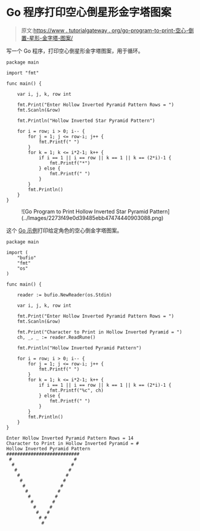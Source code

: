 # Go 程序打印空心倒星形金字塔图案

> 原文:[https://www . tutorialgateway . org/go-program-to-print-空心-倒置-星形-金字塔-图案/](https://www.tutorialgateway.org/go-program-to-print-hollow-inverted-star-pyramid-pattern/)

写一个 Go 程序，打印空心倒星形金字塔图案，用于循环。

```
package main

import "fmt"

func main() {

	var i, j, k, row int

	fmt.Print("Enter Hollow Inverted Pyramid Pattern Rows = ")
	fmt.Scanln(&row)

	fmt.Println("Hollow Inverted Star Pyramid Pattern")

	for i = row; i > 0; i-- {
		for j = 1; j <= row-i; j++ {
			fmt.Printf(" ")
		}
		for k = 1; k <= i*2-1; k++ {
			if i == 1 || i == row || k == 1 || k == (2*i)-1 {
				fmt.Printf("*")
			} else {
				fmt.Printf(" ")
			}
		}
		fmt.Println()
	}
}
```

<figure class="wp-block-image size-large">![Go Program to Print Hollow Inverted Star Pyramid Pattern](../Images/2273f49e0d39485ebb47474440903088.png)</figure>

这个 [Go 示例](https://www.tutorialgateway.org/go-programs/)打印给定角色的空心倒金字塔图案。

```
package main

import (
	"bufio"
	"fmt"
	"os"
)

func main() {

	reader := bufio.NewReader(os.Stdin)

	var i, j, k, row int

	fmt.Print("Enter Hollow Inverted Pyramid Pattern Rows = ")
	fmt.Scanln(&row)

	fmt.Print("Character to Print in Hollow Inverted Pyramid = ")
	ch, _, _ := reader.ReadRune()

	fmt.Println("Hollow Inverted Pyramid Pattern")

	for i = row; i > 0; i-- {
		for j = 1; j <= row-i; j++ {
			fmt.Printf(" ")
		}
		for k = 1; k <= i*2-1; k++ {
			if i == 1 || i == row || k == 1 || k == (2*i)-1 {
				fmt.Printf("%c", ch)
			} else {
				fmt.Printf(" ")
			}
		}
		fmt.Println()
	}
}
```

```
Enter Hollow Inverted Pyramid Pattern Rows = 14
Character to Print in Hollow Inverted Pyramid = #
Hollow Inverted Pyramid Pattern
###########################
 #                       #
  #                     #
   #                   #
    #                 #
     #               #
      #             #
       #           #
        #         #
         #       #
          #     #
           #   #
            # #
             #
```